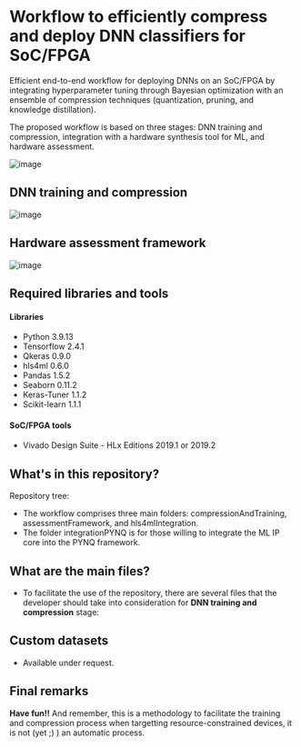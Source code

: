 # Workflow to efficiently compress and deploy DNN classifiers for SoC/FPGA

Efficient end-to-end workflow for deploying DNNs on an SoC/FPGA by integrating hyperparameter tuning through Bayesian optimization with an ensemble of compression techniques (quantization, pruning, and knowledge distillation). 

The proposed workflow is based on three stages: DNN training and compression, integration with a hardware synthesis tool for ML, and hardware assessment.

![image](https://github.com/RomiSolMolina/workflowCompressionML/assets/13749513/56617ba0-e711-4241-b44b-67b1caa40c31)

## DNN training and compression

![image](https://github.com/RomiSolMolina/workflowCompressionML/assets/13749513/e234abec-ab56-4e16-8806-7f6859aaf384)

## Hardware assessment framework

![image](https://github.com/RomiSolMolina/workflowCompressionML/assets/13749513/833e0652-d0cc-4e96-b6b0-ce70107de034)


## Required libraries and tools

#### Libraries
- Python 3.9.13
- Tensorflow 2.4.1
- Qkeras 0.9.0
- hls4ml 0.6.0
- Pandas 1.5.2
- Seaborn 0.11.2
- Keras-Tuner 1.1.2
- Scikit-learn 1.1.1

#### SoC/FPGA tools
- Vivado Design Suite - HLx Editions 2019.1 or 2019.2

## What's in this repository?

Repository tree:

- The workflow comprises three main folders: compressionAndTraining, assessmentFramework, and hls4mlIntegration. 
- The folder integrationPYNQ is for those willing to integrate the ML IP core into the PYNQ framework.

## What are the main files?

- To facilitate the use of the repository, there are several files that the developer should take into consideration for **DNN training and compression** stage:


## Custom datasets

- Available under request.

## Final remarks

**Have fun!!** 
And remember, this is a methodology to facilitate the training and compression process when targetting resource-constrained devices, it is not (yet ;) ) an automatic process.


